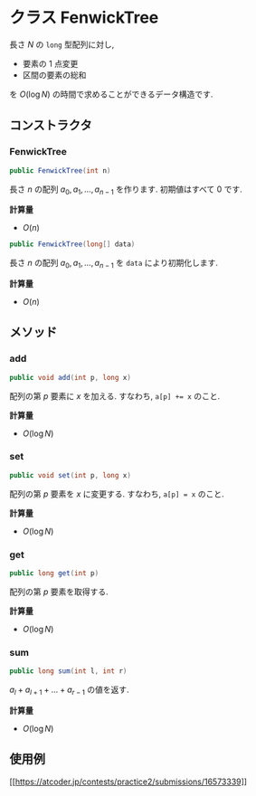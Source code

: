 # クラス FenwickTree

長さ $N$ の `long` 型配列に対し,

* 要素の $1$ 点変更
* 区間の要素の総和

を $O(\log N)$ の時間で求めることができるデータ構造です.


## コンストラクタ
### FenwickTree
```java
public FenwickTree(int n)
```

長さ $n$ の配列 $a_0, a_1, \dots, a_{n-1}$ を作ります. 初期値はすべて $0$ です.

**計算量**
* $O(n)$

```java
public FenwickTree(long[] data)
```

長さ $n$ の配列 $a_0, a_1, \dots, a_{n-1}$ を `data` により初期化します. 

**計算量**
* $O(n)$

## メソッド
### add
```java
public void add(int p, long x)
```
配列の第 $p$ 要素に $x$ を加える. すなわち, `a[p] += x` のこと.

**計算量**
* $O(\log N)$

### set
```java
public void set(int p, long x)
```
配列の第 $p$ 要素を $x$ に変更する. すなわち, `a[p] = x` のこと.

**計算量**
* $O(\log N)$

### get
```java
public long get(int p)
```
配列の第 $p$ 要素を取得する. 

**計算量**
* $O(\log N)$

### sum
```java
public long sum(int l, int r)
```
$a_l + a_{l+1} + \dots + a_{r-1}$ の値を返す.

**計算量**
* $O(\log N)$

## 使用例
[[https://atcoder.jp/contests/practice2/submissions/16573339]]

